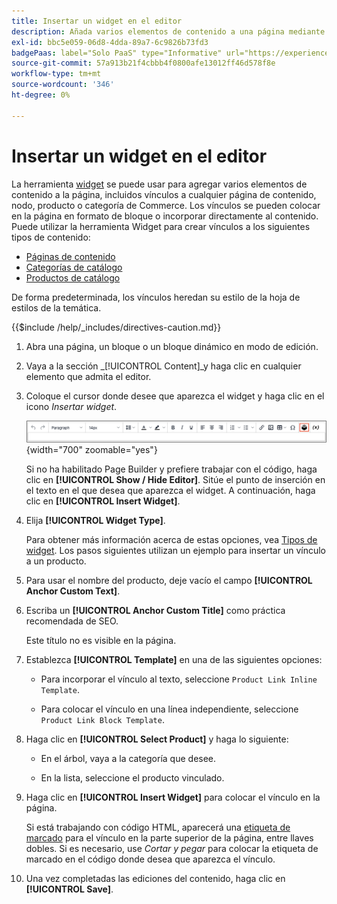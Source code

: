 ```yaml
---
title: Insertar un widget en el editor
description: Añada varios elementos de contenido a una página mediante la herramienta widget del editor de WYSIWYG.
exl-id: bbc5e059-06d8-4dda-89a7-6c9826b73fd3
badgePaas: label="Solo PaaS" type="Informative" url="https://experienceleague.adobe.com/en/docs/commerce/user-guides/product-solutions" tooltip="Se aplica solo a proyectos de Adobe Commerce en la nube (infraestructura PaaS administrada por Adobe) y a proyectos locales."
source-git-commit: 57a913b21f4cbbb4f0800afe13012ff46d578f8e
workflow-type: tm+mt
source-wordcount: '346'
ht-degree: 0%

---
```


# Insertar un widget en el editor

La herramienta [widget](widget-create.md) se puede usar para agregar varios elementos de contenido a la página, incluidos vínculos a cualquier página de contenido, nodo, producto o categoría de Commerce. Los vínculos se pueden colocar en la página en formato de bloque o incorporar directamente al contenido. Puede utilizar la herramienta Widget para crear vínculos a los siguientes tipos de contenido:

- [Páginas de contenido](pages.md)
- [Categorías de catálogo](../catalog/categories.md)
- [Productos de catálogo](../catalog/product-create.md)

De forma predeterminada, los vínculos heredan su estilo de la hoja de estilos de la temática.

{{$include /help/_includes/directives-caution.md}}

1. Abra una página, un bloque o un bloque dinámico en modo de edición.

1. Vaya a la sección _[!UICONTROL Content]_y haga clic en cualquier elemento que admita el editor.

1. Coloque el cursor donde desee que aparezca el widget y haga clic en el icono _Insertar widget_.

   ![Barra de herramientas del editor - Insertar widget](./assets/editor-toolbar-widget-button.png){width="700" zoomable="yes"}

   Si no ha habilitado Page Builder y prefiere trabajar con el código, haga clic en **[!UICONTROL Show / Hide Editor]**. Sitúe el punto de inserción en el texto en el que desea que aparezca el widget. A continuación, haga clic en **[!UICONTROL Insert Widget]**.

1. Elija **[!UICONTROL Widget Type]**.

   Para obtener más información acerca de estas opciones, vea [Tipos de widget](widgets.md#widget-types). Los pasos siguientes utilizan un ejemplo para insertar un vínculo a un producto.

1. Para usar el nombre del producto, deje vacío el campo **[!UICONTROL Anchor Custom Text]**.

1. Escriba un **[!UICONTROL Anchor Custom Title]** como práctica recomendada de SEO.

   Este título no es visible en la página.

1. Establezca **[!UICONTROL Template]** en una de las siguientes opciones:

   - Para incorporar el vínculo al texto, seleccione `Product Link Inline Template`.

   - Para colocar el vínculo en una línea independiente, seleccione `Product Link Block Template`.

1. Haga clic en **[!UICONTROL Select Product]** y haga lo siguiente:

   - En el árbol, vaya a la categoría que desee.

   - En la lista, seleccione el producto vinculado.

1. Haga clic en **[!UICONTROL Insert Widget]** para colocar el vínculo en la página.

   Si está trabajando con código HTML, aparecerá una [etiqueta de marcado](../systems/markup-tags.md) para el vínculo en la parte superior de la página, entre llaves dobles. Si es necesario, use _Cortar y pegar_ para colocar la etiqueta de marcado en el código donde desea que aparezca el vínculo.

1. Una vez completadas las ediciones del contenido, haga clic en **[!UICONTROL Save]**.
